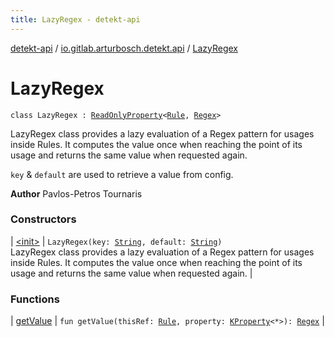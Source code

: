 ```yaml
---
title: LazyRegex - detekt-api
---
```


[detekt-api](../../index.html) / [io.gitlab.arturbosch.detekt.api](../index.html) / [LazyRegex](./index.html)

# LazyRegex

`class LazyRegex : `[`ReadOnlyProperty`](https://kotlinlang.org/api/latest/jvm/stdlib/kotlin.properties/-read-only-property/index.html)`<`[`Rule`](../-rule/index.html)`, `[`Regex`](https://kotlinlang.org/api/latest/jvm/stdlib/kotlin.text/-regex/index.html)`>`

LazyRegex class provides a lazy evaluation of a Regex pattern for usages inside Rules.
It computes the value once when reaching the point of its usage and returns the same
value when requested again.

`key` &amp; `default` are used to retrieve a value from config.

**Author**
Pavlos-Petros Tournaris

### Constructors

| [&lt;init&gt;](-init-.html) | `LazyRegex(key: `[`String`](https://kotlinlang.org/api/latest/jvm/stdlib/kotlin/-string/index.html)`, default: `[`String`](https://kotlinlang.org/api/latest/jvm/stdlib/kotlin/-string/index.html)`)`<br>LazyRegex class provides a lazy evaluation of a Regex pattern for usages inside Rules. It computes the value once when reaching the point of its usage and returns the same value when requested again. |

### Functions

| [getValue](get-value.html) | `fun getValue(thisRef: `[`Rule`](../-rule/index.html)`, property: `[`KProperty`](https://kotlinlang.org/api/latest/jvm/stdlib/kotlin.reflect/-k-property/index.html)`<*>): `[`Regex`](https://kotlinlang.org/api/latest/jvm/stdlib/kotlin.text/-regex/index.html) |

